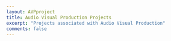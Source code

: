```yaml
---
layout: AVPproject
title: Audio Visual Production Projects
excerpt: "Projects associated with Audio Visual Production"
comments: false
---
```


